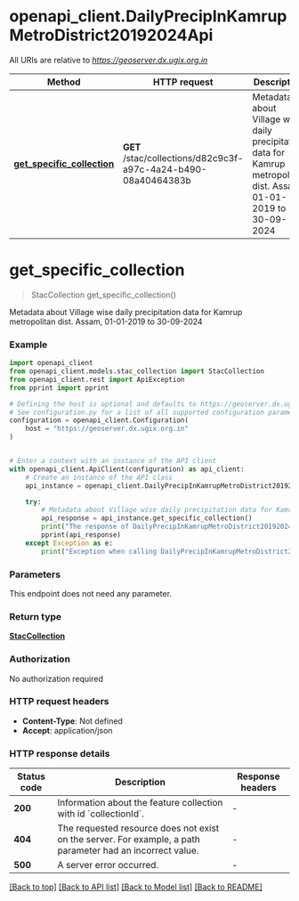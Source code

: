 # openapi_client.DailyPrecipInKamrupMetroDistrict20192024Api

All URIs are relative to *https://geoserver.dx.ugix.org.in*

Method | HTTP request | Description
------------- | ------------- | -------------
[**get_specific_collection**](DailyPrecipInKamrupMetroDistrict20192024Api.md#get_specific_collection) | **GET** /stac/collections/d82c9c3f-a97c-4a24-b490-08a40464383b | Metadata about Village wise daily precipitation data for Kamrup metropolitan dist. Assam, 01-01-2019 to 30-09-2024


# **get_specific_collection**
> StacCollection get_specific_collection()

Metadata about Village wise daily precipitation data for Kamrup metropolitan dist. Assam, 01-01-2019 to 30-09-2024

### Example


```python
import openapi_client
from openapi_client.models.stac_collection import StacCollection
from openapi_client.rest import ApiException
from pprint import pprint

# Defining the host is optional and defaults to https://geoserver.dx.ugix.org.in
# See configuration.py for a list of all supported configuration parameters.
configuration = openapi_client.Configuration(
    host = "https://geoserver.dx.ugix.org.in"
)


# Enter a context with an instance of the API client
with openapi_client.ApiClient(configuration) as api_client:
    # Create an instance of the API class
    api_instance = openapi_client.DailyPrecipInKamrupMetroDistrict20192024Api(api_client)

    try:
        # Metadata about Village wise daily precipitation data for Kamrup metropolitan dist. Assam, 01-01-2019 to 30-09-2024
        api_response = api_instance.get_specific_collection()
        print("The response of DailyPrecipInKamrupMetroDistrict20192024Api->get_specific_collection:\n")
        pprint(api_response)
    except Exception as e:
        print("Exception when calling DailyPrecipInKamrupMetroDistrict20192024Api->get_specific_collection: %s\n" % e)
```



### Parameters

This endpoint does not need any parameter.

### Return type

[**StacCollection**](StacCollection.md)

### Authorization

No authorization required

### HTTP request headers

 - **Content-Type**: Not defined
 - **Accept**: application/json

### HTTP response details

| Status code | Description | Response headers |
|-------------|-------------|------------------|
**200** | Information about the feature collection with id &#x60;collectionId&#x60;. |  -  |
**404** | The requested resource does not exist on the server. For example, a path parameter had an incorrect value. |  -  |
**500** | A server error occurred. |  -  |

[[Back to top]](#) [[Back to API list]](../README.md#documentation-for-api-endpoints) [[Back to Model list]](../README.md#documentation-for-models) [[Back to README]](../README.md)

